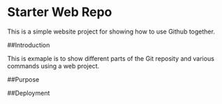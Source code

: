# Starter Web Repo

This is a simple website project for showing how to use Github together.

##Introduction

This is exmaple is to show different parts of the Git reposity and various commands using a web project.

##Purpose

##Deployment